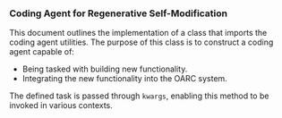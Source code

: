### Coding Agent for Regenerative Self-Modification

This document outlines the implementation of a class that imports the coding agent utilities. The purpose of this class is to construct a coding agent capable of:

- Being tasked with building new functionality.
- Integrating the new functionality into the OARC system.

The defined task is passed through `kwargs`, enabling this method to be invoked in various contexts.